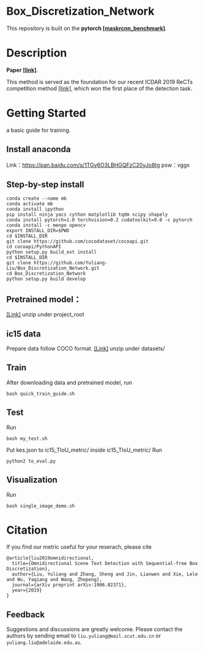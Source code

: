 # Box_Discretization_Network
This repository is built on the **pytorch [[maskrcnn_benchmark]](https://github.com/facebookresearch/maskrcnn-benchmark)**. 

# Description
**Paper [[link]](https://arxiv.org/abs/1906.02371)**. 

This method is served as the foundation for our recent ICDAR 2019 ReCTs competition method [[link]](https://rrc.cvc.uab.es/?ch=12), which won the first place of the detection task.


# Getting Started

a basic guide for training.

## Install anaconda 

Link：https://pan.baidu.com/s/1TGy6O3LBHGQFzC20yJo8tg psw：vggx

## Step-by-step install
 ```shell
conda create --name mb
conda activate mb
conda install ipython
pip install ninja yacs cython matplotlib tqdm scipy shapely
conda install pytorch=1.0 torchvision=0.2 cudatoolkit=9.0 -c pytorch
conda install -c menpo opencv
export INSTALL_DIR=$PWD
cd $INSTALL_DIR
git clone https://github.com/cocodataset/cocoapi.git
cd cocoapi/PythonAPI
python setup.py build_ext install
cd $INSTALL_DIR
git clone https://github.com/Yuliang-Liu/Box_Discretization_Network.git
cd Box_Discretization_Network
python setup.py build develop
```

## Pretrained model：

[[Link]](https://drive.google.com/file/d/1pBQ53ZNvsdu8byFKDST-de30X5pEFI7C/view?usp=sharing)
unzip under project_root

## ic15 data

Prepare data follow COCO format.
[[Link]](https://drive.google.com/file/d/16rpK9Ql4mZydl1CGPMQXf0Q8YQqtXnX7/view?usp=sharing)
unzip under datasets/

## Train

After downloading data and pretrained model, run
  ```shell
  bash quick_train_guide.sh
 ```

## Test

Run 
 ```shell
 bash my_test.sh
```

Put kes.json to ic15_TIoU_metric/
inside ic15_TIoU_metric/
Run 
 ```shell
 python2 to_eval.py
```

## Visualization 

Run 
 ```shell
 bash single_image_demo.sh
```

# Citation
If you find our metric useful for your reserach, please cite
```
@article{liu2019omnidirectional,
  title={Omnidirectional Scene Text Detection with Sequential-free Box Discretization},
  author={Liu, Yuliang and Zhang, Sheng and Jin, Lianwen and Xie, Lele and Wu, Yaqiang and Wang, Zhepeng},
  journal={arXiv preprint arXiv:1906.02371},
  year={2019}
}
```

## Feedback 
Suggestions and discussions are greatly welcome. Please contact the authors by sending email to 
  `liu.yuliang@mail.scut.edu.cn` or `yuliang.liu@adelaide.edu.au`.
